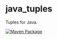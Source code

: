 # java_tuples
Tuples for Java.



[![Maven Package](https://github.com/jonathan-barbero/java_tuples/actions/workflows/maven-publish.yml/badge.svg?branch=master)](https://github.com/jonathan-barbero/java_tuples/actions/workflows/maven-publish.yml)

